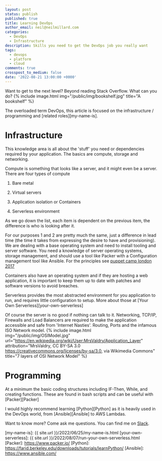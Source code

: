 ```yaml
---
layout: post
status: publish
published: true
title: Learning DevOps
author_email: neil@neilmillard.com
categories:
  - DevOps
  - Infrastructure
description: Skills you need to get the DevOps job you really want
tags:
  - devops
  - platform
  - cloud
comments: true
crosspost_to_medium: false
date: '2022-08-21 13:00:00 +0000'
---
```

Want to get to the next level? Beyond reading Stack Overflow. What can you do?
{% include image.html
img="/public/img/bookshelf.jpg"
title="A bookshelf" %}

The overloaded term DevOps, this article is focused on the infrastructure / programming and [related roles][my-name-is].

Infrastructure
===========
This knowledge area is all about the 'stuff' you need or dependencies required by your application. The basics are
compute, storage and networking.

Compute is something that looks like a server, and it might even be a server.
There are four types of compute

1) Bare metal

2) Virtual servers

3) Application isolation or Containers

4) Serverless environment

As we go down the list, each item is dependent on the previous item, the difference is who is looking after it.

For our purposes 1 and 2 are pretty much the same, just a difference in lead time (the time it takes from expressing the
desire to have and provisioning). We are dealing with a base operating system and need to install tooling and server
software.
You need a knowledge of server operating systems, storage management, and should use a tool like Packer with a
Configuration management tool like Ansible.
For the principles see [puppet camp london 2017](/2017/06/10/puppet-camp-london-june-2017.html)

Containers also have an operating system and if they are hosting a web application, it is important to keep them up to
date with patches and software versions to avoid breaches.

Serverless provides the most abstracted environment for you application to run, and requires little configuration to
setup. More about those at [Your Own Serverless][your-own-serverless]

Of course the server is no good if nothing can talk to it. Networking, TCP/IP, Firewalls and Load Balancers are required
to make the application accessible and safe from 'Internet Nasties'. Routing, Ports and the infamous ISO Network model.
{% include image.html
img="/public/img/OSIModel.jpg"
url="https://en.wikipedia.org/wiki/User:MrsValdry/Application_Layer"
attribution="MrsValdry, CC BY-SA 3.0 <https://creativecommons.org/licenses/by-sa/3.0>, via Wikimedia Commons"
title="7 layers of OSI Network Model" %}

Programming
==========
At a minimum the basic coding structures including IF-Then, While, and creating functions. These are found in bash
scripts and can be useful with [Packer][Packer]

I would highly recommend learning [Python][Python] as it is heavily used in the DevOps world, from [Ansible][Ansible] to
AWS Lambdas.

Want to know more? Come ask me questions. You can find me on [Slack]({{site.data.slack.invite}}).

[my-name-is]: {{ site.url }}/2022/06/25/my-name-is.html
[your-own-serverless]: {{ site.url }}/2022/08/07/run-your-own-serverless.html
[Packer]: https://www.packer.io/
[Python]: https://farid.berkeley.edu/downloads/tutorials/learnPython/
[Ansible]: https://www.ansible.com/
